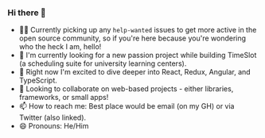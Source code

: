 ### Hi there 👋

<!--
**Ghosts/Ghosts** is a ✨ _special_ ✨ repository because its `README.md` (this file) appears on your GitHub profile.
ed:

- 🔭 I’m currently working on ...
- 🌱 I’m currently learning React, Redux, Angular, and TypeScript.
- 👯 I’m looking to collaborate on web-based projects - either libraries, frameworks, or small apps!
- 🤔 I’m looking for help with ...
- 💬 Ask me about ...
- 📫 How to reach me: Best place would be email (on my GH) or via Twitter (also linked).
- 😄 Pronouns: He/Him
- ⚡ Fun fact: ...
-->
- 👷‍♂️ Currently picking up any `help-wanted` issues to get more active in the open source community, so if you're here because you're wondering who the heck I am, hello!
- 🔭 I'm currently looking for a new passion project while building TimeSlot (a scheduling suite for university learning centers).
- 🌱 Right now I'm excited to dive deeper into React, Redux, Angular, and TypeScript.
- 👯 Looking to collaborate on web-based projects - either libraries, frameworks, or small apps!
- 📫 How to reach me: Best place would be email (on my GH) or via Twitter (also linked).
- 😄 Pronouns: He/Him
